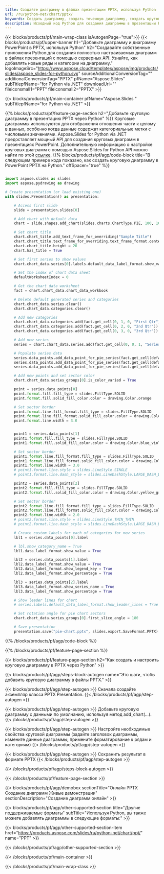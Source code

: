 ```yaml
---
title: Создайте диаграмму в файлах презентации PPTX, используя Python
url: /ru/python-net/chart/pptx/
keywords: Создать диаграмму, создать точечную диаграмму, создать круговую диаграмму, создать древовидную диаграмму, создать биржевую диаграмму, создать диаграмму с прямоугольниками и усами, создать гистограмму, создать воронкообразную диаграмму, диаграмму солнечных лучей, многокатегориальную диаграмму, презентацию PowerPoint, Python
description: Исходный код Python для создания диаграммы в презентации PPTX.
---
```


{{< blocks/products/pf/main-wrap-class isAutogenPage="true">}}
{{< blocks/products/pf/upper-banner h1="Добавьте диаграмму и диаграмму PowerPoint в PPTX, используя Python" h2="Создавайте собственные приложения Python для создания полностью настраиваемых диаграмм в файлах презентаций с помощью серверных API. Узнайте, как добавлять новые ряды и категории на диаграмму." logoImageSrc="https://www.aspose.cloud/templates/aspose/img/products/slides/aspose_slides-for-python.svg" sourceAdditionalConversionTag="" additionalConversionTag="PPTX" pfName="Aspose.Slides" subTitlepfName="for Python via .NET" downloadUrl="" fileiconsmall1="PPT" fileiconsmall2="PPTX" >}}

{{< blocks/products/pf/main-container pfName="Aspose.Slides " subTitlepfName="for Python via .NET" >}}

{{% blocks/products/pf/feature-page-section  h2="Добавьте круговую диаграмму в презентацию PPTX через Python" %}}
Круговые диаграммы используются для отображения отношения части к целому в данных, особенно когда данные содержат категориальные метки с числовыми значениями. Aspose.Slides for Python via .NET предоставляет мощный API для создания круговых диаграмм в презентациях PowerPoint. Дополнительную информацию о настройке круговых диаграмм с помощью Aspose.Slides for Python API можно найти по этой [ссылке](https://docs.aspose.com/slides/python-net/pie-chart/).
{{% blocks/products/pf/agp/code-block title="В следующем примере кода показано, как создать круговую диаграмму в PowerPoint PPTX на Python." offSpacer="true" %}}

```py

import aspose.slides as slides
import aspose.pydrawing as drawing

# Create presentation (or load existing one) 
with slides.Presentation() as presentation:

    # Access first slide
    slide = presentation.slides[0]

    # Add chart with default data
    chart = slide.shapes.add_chart(slides.charts.ChartType.PIE, 100, 100, 400, 400)

    # Set chart title
    chart.chart_title.add_text_frame_for_overriding("Sample Title")
    chart.chart_title.text_frame_for_overriding.text_frame_format.center_text = slides.NullableBool(True)
    chart.chart_title.height = 20
    chart.has_title = True

    # Set first series to show values
    chart.chart_data.series[0].labels.default_data_label_format.show_value = True

    # Set the index of chart data sheet
    defaultWorksheetIndex = 0

    # Get the chart data worksheet
    fact = chart.chart_data.chart_data_workbook

    # Delete default generated series and categories
    chart.chart_data.series.clear()
    chart.chart_data.categories.clear()

    # Add new categories
    chart.chart_data.categories.add(fact.get_cell(0, 1, 0, "First Qtr"))
    chart.chart_data.categories.add(fact.get_cell(0, 2, 0, "2nd Qtr"))
    chart.chart_data.categories.add(fact.get_cell(0, 3, 0, "3rd Qtr"))

    # Add new series
    series = chart.chart_data.series.add(fact.get_cell(0, 0, 1, "Series 1"), chart.type)

    # Populate series data
    series.data_points.add_data_point_for_pie_series(fact.get_cell(defaultWorksheetIndex, 1, 1, 20))
    series.data_points.add_data_point_for_pie_series(fact.get_cell(defaultWorksheetIndex, 2, 1, 50))
    series.data_points.add_data_point_for_pie_series(fact.get_cell(defaultWorksheetIndex, 3, 1, 30))

    # Add new points and set sector color
    chart.chart_data.series_groups[0].is_color_varied = True

    point = series.data_points[0]
    point.format.fill.fill_type = slides.FillType.SOLID
    point.format.fill.solid_fill_color.color = drawing.Color.orange

    # Set sector border
    point.format.line.fill_format.fill_type = slides.FillType.SOLID
    point.format.line.fill_format.solid_fill_color.color = drawing.Color.gray
    point.format.line.width = 3.0


    point1 = series.data_points[1]
    point1.format.fill.fill_type = slides.FillType.SOLID
    point1.format.fill.solid_fill_color.color = drawing.Color.blue_violet

    # Set sector border
    point1.format.line.fill_format.fill_type = slides.FillType.SOLID
    point1.format.line.fill_format.solid_fill_color.color = drawing.Color.blue
    point1.format.line.width = 3.0
    # point1.format.line.style = slides.LineStyle.SINGLE
    # point1.format.line.dash_style = slides.LineDashStyle.LARGE_DASH_DOT

    point2 = series.data_points[2]
    point2.format.fill.fill_type = slides.FillType.SOLID
    point2.format.fill.solid_fill_color.color = drawing.Color.yellow_green

    # Set sector border
    point2.format.line.fill_format.fill_type = slides.FillType.SOLID
    point2.format.line.fill_format.solid_fill_color.color = drawing.Color.red
    point2.format.line.width = 2.0
    # point2.format.line.style = slides.LineStyle.THIN_THIN
    # point2.format.line.dash_style = slides.LineDashStyle.LARGE_DASH_DOT_DOT

    # Create custom labels for each of categories for new series
    lbl1 = series.data_points[0].label

    # lbl.show_category_name = True
    lbl1.data_label_format.show_value = True

    lbl2 = series.data_points[1].label
    lbl2.data_label_format.show_value = True
    lbl2.data_label_format.show_legend_key = True
    lbl2.data_label_format.show_percentage = True

    lbl3 = series.data_points[2].label
    lbl3.data_label_format.show_series_name = True
    lbl3.data_label_format.show_percentage = True

    # Show leader lines for chart
    # series.labels.default_data_label_format.show_leader_lines = True

    # Set rotation angle for pie chart sectors
    chart.chart_data.series_groups[0].first_slice_angle = 180

    # Save presentation
    presentation.save("pie-chart.pptx", slides.export.SaveFormat.PPTX)

```

{{% /blocks/products/pf/agp/code-block %}}

{{% /blocks/products/pf/feature-page-section %}}

{{< blocks/products/pf/feature-page-section  h2="Как создать и настроить круговую диаграмму в PPTX через Python" >}}

{{< blocks/products/pf/agp/steps-block-autogen name="Это шаги, чтобы добавить круговую диаграмму в файлы PPTX." >}}

{{< blocks/products/pf/agp/step-autogen >}}
Сначала создайте экземпляр класса PPTX Presentation.
{{< /blocks/products/pf/agp/step-autogen >}}

{{< blocks/products/pf/agp/step-autogen >}}
Добавьте круговую диаграмму с данными по умолчанию, используя метод add_chart(...).
{{< /blocks/products/pf/agp/step-autogen >}}

{{< blocks/products/pf/agp/step-autogen >}}
Настройте необходимые свойства круговой диаграммы (задайте заголовок диаграммы, измените данные диаграммы, примените форматирование к рядам и категориям)
{{< /blocks/products/pf/agp/step-autogen >}}

{{< blocks/products/pf/agp/step-autogen >}}
Сохранить результат в формате PPTX
{{< /blocks/products/pf/agp/step-autogen >}}

{{< /blocks/products/pf/agp/steps-block-autogen >}}

{{< /blocks/products/pf/feature-page-section >}}

{{< blocks/products/pf/agp/demobox sectionTitle="Онлайн PPTX Создание диаграмм Живые демонстрации" sectionDescription="Создание диаграмм онлайн" >}}

{{< blocks/products/pf/agp/other-supported-section title="Другие поддерживаемые форматы" subTitle="Используя Python, вы также можете добавлять диаграммы в следующие форматы:" >}}

{{< blocks/products/pf/agp/other-supported-section-item href="https://products.aspose.com/slides/ru/python-net/chart/ppt/" name="PPT" >}}


{{< /blocks/products/pf/agp/other-supported-section >}}

{{< /blocks/products/pf/main-container >}}
    
{{< /blocks/products/pf/main-wrap-class >}}